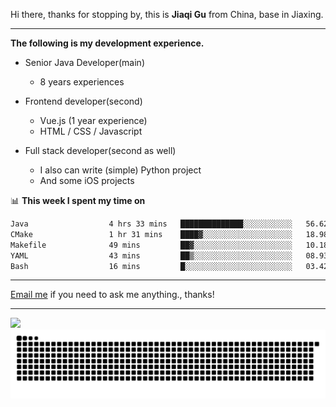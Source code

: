 Hi there, thanks for stopping by, this is **Jiaqi Gu** from China, base in Jiaxing.

---

**The following is my development experience.**

- Senior Java Developer(main)
  - 8 years experiences

- Frontend developer(second)
  - Vue.js (1 year experience)
  - HTML / CSS / Javascript
  
- Full stack developer(second as well)
  - I also can write (simple) Python project
  - And some iOS projects

📊 **This week I spent my time on**
<!--START_SECTION:waka-->

```txt
Java                  4 hrs 33 mins   ██████████████░░░░░░░░░░░   56.62 %
CMake                 1 hr 31 mins    ████▓░░░░░░░░░░░░░░░░░░░░   18.98 %
Makefile              49 mins         ██▓░░░░░░░░░░░░░░░░░░░░░░   10.18 %
YAML                  43 mins         ██▒░░░░░░░░░░░░░░░░░░░░░░   08.93 %
Bash                  16 mins         █░░░░░░░░░░░░░░░░░░░░░░░░   03.42 %
```

<!--END_SECTION:waka-->

---

[Email me](mailto:htk2klwgr@mozmail.com?subject=Hiring_from_GitHub) if you need to ask me anything., thanks!

---

![]( https://visitor-badge.glitch.me/badge?page_id=githubgujiaqi)
![]( https://github.com/droid-Q/droid-Q/raw/output/github-contribution-grid-snake.svg#gh-dark-mode-only)
